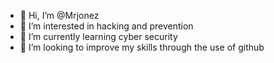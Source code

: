 - 👋 Hi, I’m @Mrjonez
- 👀 I’m interested in hacking and prevention 
- 🌱 I’m currently learning cyber security 
- 💞️ I’m looking to improve my skills through the use of github


<!---
Mrjonez07/Mrjonez07 is a ✨ special ✨ repository because its `README.md` (this file) appears on your GitHub profile.
You can click the Preview link to take a look at your changes.
--->
